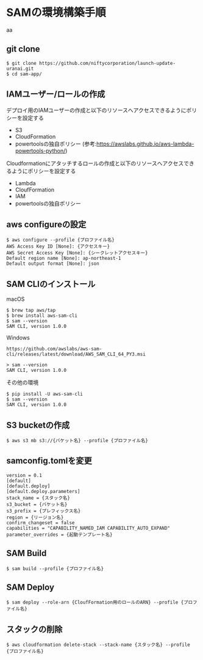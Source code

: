 # SAMの環境構築手順
aa
## git clone
```
$ git clone https://github.com/niftycorporation/launch-update-uranai.git
$ cd sam-app/
```

## IAMユーザー/ロールの作成

デプロイ用のIAMユーザーの作成と以下のリソースへアクセスできるようにポリシーを設定する
* S3
* CloudFormation
* powertoolsの独自ポリシー (参考:https://awslabs.github.io/aws-lambda-powertools-python/)


Cloudformationにアタッチするロールの作成と以下のリソースへアクセスできるようにポリシーを設定する
* Lambda
* CloufFormation
* IAM
* powertoolsの独自ポリシー 

## aws configureの設定

```
$ aws configure --profile {プロファイル名}
AWS Access Key ID [None]: {アクセスキー}
AWS Secret Access Key [None]: {シークレットアクセスキー}
Default region name [None]: ap-northeast-1
Default output format [None]: json
```

## SAM CLIのインストール

macOS
```
$ brew tap aws/tap
$ brew install aws-sam-cli
$ sam --version
SAM CLI, version 1.0.0
```

Windows
```
https://github.com/awslabs/aws-sam-cli/releases/latest/download/AWS_SAM_CLI_64_PY3.msi

> sam --version
SAM CLI, version 1.0.0
```

その他の環境
```
$ pip install -U aws-sam-cli
$ sam --version
SAM CLI, version 1.0.0
```

## S3 bucketの作成

```
$ aws s3 mb s3://{バケット名} --profile {プロファイル名}
```

## samconfig.tomlを変更

```
version = 0.1
[default]
[default.deploy]
[default.deploy.parameters]
stack_name = {スタック名}
s3_bucket = {バケット名}
s3_prefix = {プレフィックス名}
region = {リージョン名}
confirm_changeset = false
capabilities = "CAPABILITY_NAMED_IAM CAPABILITY_AUTO_EXPAND"
parameter_overrides = {起動テンプレート名}
```

## SAM Build

```
$ sam build --profile {プロファイル名}
```

## SAM Deploy

```
$ sam deploy --role-arn {CloufFormation用のロールのARN} --profile {プロファイル名}
```

## スタックの削除

```
$ aws cloudformation delete-stack --stack-name {スタック名} --profile {プロファイル名}
```